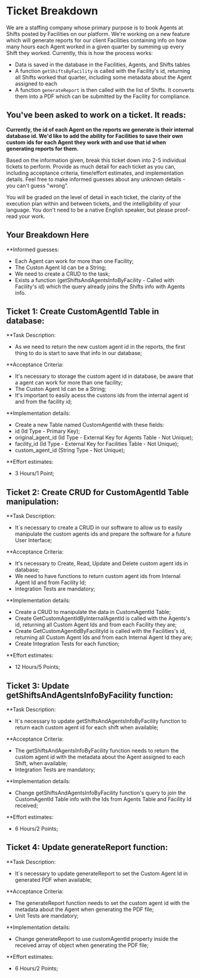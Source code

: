 # Ticket Breakdown
We are a staffing company whose primary purpose is to book Agents at Shifts posted by Facilities on our platform. We're working on a new feature which will generate reports for our client Facilities containing info on how many hours each Agent worked in a given quarter by summing up every Shift they worked. Currently, this is how the process works:

- Data is saved in the database in the Facilities, Agents, and Shifts tables
- A function `getShiftsByFacility` is called with the Facility's id, returning all Shifts worked that quarter, including some metadata about the Agent assigned to each
- A function `generateReport` is then called with the list of Shifts. It converts them into a PDF which can be submitted by the Facility for compliance.

## You've been asked to work on a ticket. It reads:

**Currently, the id of each Agent on the reports we generate is their internal database id. We'd like to add the ability for Facilities to save their own custom ids for each Agent they work with and use that id when generating reports for them.**


Based on the information given, break this ticket down into 2-5 individual tickets to perform. Provide as much detail for each ticket as you can, including acceptance criteria, time/effort estimates, and implementation details. Feel free to make informed guesses about any unknown details - you can't guess "wrong".


You will be graded on the level of detail in each ticket, the clarity of the execution plan within and between tickets, and the intelligibility of your language. You don't need to be a native English speaker, but please proof-read your work.

## Your Breakdown Here
**Informed guesses:
- Each Agent can work for more than one Facility;
- The Custon Agent Id can be a String;
- We need to create a CRUD to the task; 
- Exists a function (getShiftsAndAgentsInfoByFacility - Called with Facility's id) which the query already joins the Shifts info with Agents info.

## Ticket 1: Create CustomAgentId Table in database:

**Task Description: 
- As we need to return the new custom agent id in the reports, the first thing to do is start to save that info in our database;

**Acceptance Criteria:
- It's necessary to storage the custom agent id in database, be aware that a agent can work for more than one facility; 
- The Custon Agent Id can be a String;
- It's important to easily acess the custons ids from the internal agent id and from the facility id;

**Implementation details:
- Create a new Table named CustomAgentId with these fields:
- id (Id Type - Primary Key);
- original_agent_id (Id Type - External Key for Agents Table - Not Unique);
- facility_id (Id Type - External Key for Facilities Table - Not Unique);
- custom_agent_id (String Type - Not Unique); 

**Effort estimates:
- 3 Hours/1 Point;

## Ticket 2: Create CRUD for CustomAgentId Table manipulation:

**Task Description: 
- It`s necessary to create a CRUD in our software to allow us to easily manipulate the custom agents ids and prepare the software for a future User Interface;

**Acceptance Criteria:
- It's necessary to Create, Read, Update and Delete custom agent ids in database; 
- We need to have functions to return custom agent ids from Internal Agent Id and from Facility Id;
- Integration Tests are mandatory;

**Implementation details:
- Create a CRUD to manipulate the data in CustomAgentId Table;
- Create GetCustomAgentIdByInternalAgentId is called with the Agents's id, returning all Custom Agent Ids and from each Facility they are; 
- Create GetCustomAgentIdByFacilityId is called with the Facilities's id, returning all Custom Agent Ids and from each Internal Agent Id they are;
- Create Integration Tests for each function;

**Effort estimates:
- 12 Hours/5 Points;

## Ticket 3: Update getShiftsAndAgentsInfoByFacility function:

**Task Description: 
- It`s necessary to update getShiftsAndAgentsInfoByFacility function to return each custom agent id for each shift when available;

**Acceptance Criteria:
- The getShiftsAndAgentsInfoByFacility function needs to return the custom agent id with the metadata about the Agent assigned to each Shift, when available;
- Integration Tests are mandatory;

**Implementation details:
- Change getShiftsAndAgentsInfoByFacility function's query to join the CustomAgentId Table info with the Ids from Agents Table and Facility Id received;

**Effort estimates:
- 6 Hours/2 Points;

## Ticket 4: Update generateReport function:

**Task Description: 
- It`s necessary to update generateReport to set the Custom Agent Id in generated PDF when available;

**Acceptance Criteria:
- The generateReport function needs to set the custom agent id with the metadata about the Agent when generating the PDF file;
- Unit Tests are mandatory;

**Implementation details:
- Change generateReport to use customAgentId property inside the received array of object when generating the PDF file;

**Effort estimates:
- 6 Hours/2 Points;